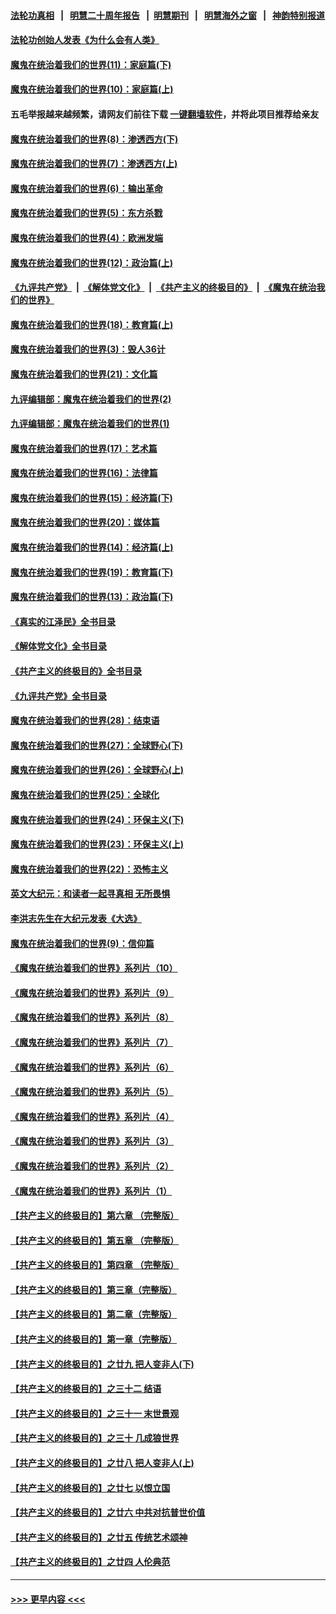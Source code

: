 #### [法轮功真相](https://github.com/gfw-breaker/truth/blob/master/README.md?t=0) &nbsp;&nbsp;|&nbsp;&nbsp; [明慧二十周年报告](https://github.com/gfw-breaker/mh-reports/blob/master/README.md?t=0) &nbsp;&nbsp;|&nbsp;&nbsp;[明慧期刊](https://github.com/gfw-breaker/mh-qikan) &nbsp;&nbsp;|&nbsp;&nbsp; [明慧海外之窗](https://github.com/gfw-breaker/mh-news/blob/master/README.md?t=0) &nbsp;&nbsp;|&nbsp;&nbsp; [神韵特别报道](https://github.com/gfw-breaker/mh-news/blob/master/shenyun.md?t=0)
#### [法轮功创始人发表《为什么会有人类》](../pages/nsc422/n13912117.md?t=01212143) 
#### [魔鬼在统治着我们的世界(11)：家庭篇(下)](../pages/nsc422/n10440961.md?t=01212143) 
#### [魔鬼在统治着我们的世界(10)：家庭篇(上)](../pages/nsc422/n10435448.md?t=01212143) 
#### 五毛举报越来越频繁，请网友们前往下载 [一键翻墙软件](https://github.com/gfw-breaker/ssr-accounts)，并将此项目推荐给亲友
#### [魔鬼在统治着我们的世界(8)：渗透西方(下)](../pages/nsc422/n10429603.md?t=01212143) 
#### [魔鬼在统治着我们的世界(7)：渗透西方(上)](../pages/nsc422/n10426013.md?t=01212143) 
#### [魔鬼在统治着我们的世界(6)：输出革命](../pages/nsc422/n10421536.md?t=01212143) 
#### [魔鬼在统治着我们的世界(5)：东方杀戮](../pages/nsc422/n10417707.md?t=01212143) 
#### [魔鬼在统治着我们的世界(4)：欧洲发端](../pages/nsc422/n10414890.md?t=01212143) 
#### [魔鬼在统治着我们的世界(12)：政治篇(上)](../pages/nsc422/n10444576.md?t=01212143) 
#### [《九评共产党》](https://github.com/begood0513/9ping.md/blob/master/README.md) &nbsp;|&nbsp; [《解体党文化》](../../../../jtdwh.md/blob/master/README.md)  &nbsp;|&nbsp; [《共产主义的终极目的》](../../../../gczydzjmd.md/blob/master/README.md) &nbsp;|&nbsp; [《魔鬼在统治我们的世界》](../../../../mgztzwmdsj.md/blob/master/README.md) 
#### [魔鬼在统治着我们的世界(18)：教育篇(上)](../pages/nsc422/n10526970.md?t=01212143) 
#### [魔鬼在统治着我们的世界(3)：毁人36计](../pages/nsc422/n10411583.md?t=01212143) 
#### [魔鬼在统治着我们的世界(21)：文化篇](../pages/nsc422/n10597706.md?t=01212143) 
#### [九评编辑部：魔鬼在统治着我们的世界(2)](../pages/nsc422/n10410036.md?t=01212143) 
#### [九评编辑部：魔鬼在统治着我们的世界(1)](../pages/nsc422/n10406825.md?t=01212143) 
#### [魔鬼在统治着我们的世界(17)：艺术篇](../pages/nsc422/n10499093.md?t=01212143) 
#### [魔鬼在统治着我们的世界(16)：法律篇](../pages/nsc422/n10485969.md?t=01212143) 
#### [魔鬼在统治着我们的世界(15)：经济篇(下)](../pages/nsc422/n10469975.md?t=01212143) 
#### [魔鬼在统治着我们的世界(20)：媒体篇](../pages/nsc422/n10586579.md?t=01212143) 
#### [魔鬼在统治着我们的世界(14)：经济篇(上)](../pages/nsc422/n10457370.md?t=01212143) 
#### [魔鬼在统治着我们的世界(19)：教育篇(下)](../pages/nsc422/n10564808.md?t=01212143) 
#### [魔鬼在统治着我们的世界(13)：政治篇(下)](../pages/nsc422/n10448270.md?t=01212143) 
#### [《真实的江泽民》全书目录](../pages/nsc422/n13721399.md?t=01212143) 
#### [《解体党文化》全书目录](../pages/nsc422/n13721157.md?t=01212143) 
#### [《共产主义的终极目的》全书目录](../pages/nsc422/n13721048.md?t=01212143) 
#### [《九评共产党》全书目录](../pages/nsc422/n13708085.md?t=01212143) 
#### [魔鬼在统治着我们的世界(28)：结束语](../pages/nsc422/n10936246.md?t=01212143) 
#### [魔鬼在统治着我们的世界(27)：全球野心(下)](../pages/nsc422/n10928319.md?t=01212143) 
#### [魔鬼在统治着我们的世界(26)：全球野心(上)](../pages/nsc422/n10900318.md?t=01212143) 
#### [魔鬼在统治着我们的世界(25)：全球化](../pages/nsc422/n10788205.md?t=01212143) 
#### [魔鬼在统治着我们的世界(24)：环保主义(下)](../pages/nsc422/n10695307.md?t=01212143) 
#### [魔鬼在统治着我们的世界(23)：环保主义(上)](../pages/nsc422/n10688613.md?t=01212143) 
#### [魔鬼在统治着我们的世界(22)：恐怖主义](../pages/nsc422/n10614727.md?t=01212143) 
#### [英文大纪元：和读者一起寻真相 无所畏惧](../pages/nsc422/n12542027.md?t=01212143) 
#### [李洪志先生在大纪元发表《大选》](../pages/nsc422/n12534746.md?t=01212143) 
#### [魔鬼在统治着我们的世界(9)：信仰篇](../pages/nsc422/n10432159.md?t=01212143) 
#### [《魔鬼在统治着我们的世界》系列片（10）](../pages/nsc422/n12292670.md?t=01212143) 
#### [《魔鬼在统治着我们的世界》系列片（9）](../pages/nsc422/n12290859.md?t=01212143) 
#### [《魔鬼在统治着我们的世界》系列片（8）](../pages/nsc422/n12287445.md?t=01212143) 
#### [《魔鬼在统治着我们的世界》系列片（7）](../pages/nsc422/n12283425.md?t=01212143) 
#### [《魔鬼在统治着我们的世界》系列片（6）](../pages/nsc422/n12282314.md?t=01212143) 
#### [《魔鬼在统治着我们的世界》系列片（5）](../pages/nsc422/n12281419.md?t=01212143) 
#### [《魔鬼在统治着我们的世界》系列片（4）](../pages/nsc422/n12274024.md?t=01212143) 
#### [《魔鬼在统治着我们的世界》系列片（3）](../pages/nsc422/n12271322.md?t=01212143) 
#### [《魔鬼在统治着我们的世界》系列片（2）](../pages/nsc422/n12269049.md?t=01212143) 
#### [《魔鬼在统治着我们的世界》系列片（1）](../pages/nsc422/n12267575.md?t=01212143) 
#### [【共产主义的终极目的】第六章 （完整版）](../pages/nsc422/n11428913.md?t=01212143) 
#### [【共产主义的终极目的】第五章 （完整版）](../pages/nsc422/n11428912.md?t=01212143) 
#### [【共产主义的终极目的】第四章 （完整版）](../pages/nsc422/n11428907.md?t=01212143) 
#### [【共产主义的终极目的】第三章（完整版）](../pages/nsc422/n11428848.md?t=01212143) 
#### [【共产主义的终极目的】第二章（完整版）](../pages/nsc422/n11428831.md?t=01212143) 
#### [【共产主义的终极目的】第一章（完整版）](../pages/nsc422/n11417651.md?t=01212143) 
#### [【共产主义的终极目的】之廿九 把人变非人(下)](../pages/nsc422/n11344140.md?t=01212143) 
#### [【共产主义的终极目的】之三十二 结语](../pages/nsc422/n11360535.md?t=01212143) 
#### [【共产主义的终极目的】之三十一 末世景观](../pages/nsc422/n11351129.md?t=01212143) 
#### [【共产主义的终极目的】之三十 几成狼世界](../pages/nsc422/n11348280.md?t=01212143) 
#### [【共产主义的终极目的】之廿八 把人变非人(上)](../pages/nsc422/n11340492.md?t=01212143) 
#### [【共产主义的终极目的】之廿七 以恨立国](../pages/nsc422/n11336944.md?t=01212143) 
#### [【共产主义的终极目的】之廿六 中共对抗普世价值](../pages/nsc422/n11324785.md?t=01212143) 
#### [【共产主义的终极目的】之廿五 传统艺术颂神](../pages/nsc422/n11296396.md?t=01212143) 
#### [【共产主义的终极目的】之廿四 人伦典范](../pages/nsc422/n11296397.md?t=01212143) 

----
#### [ >>> 更早内容 <<< ](../indexes/nsc422-earlier.md)
